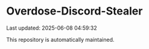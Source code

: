 # Overdose-Discord-Stealer

Last updated: 2025-06-08 04:59:32

This repository is automatically maintained.
